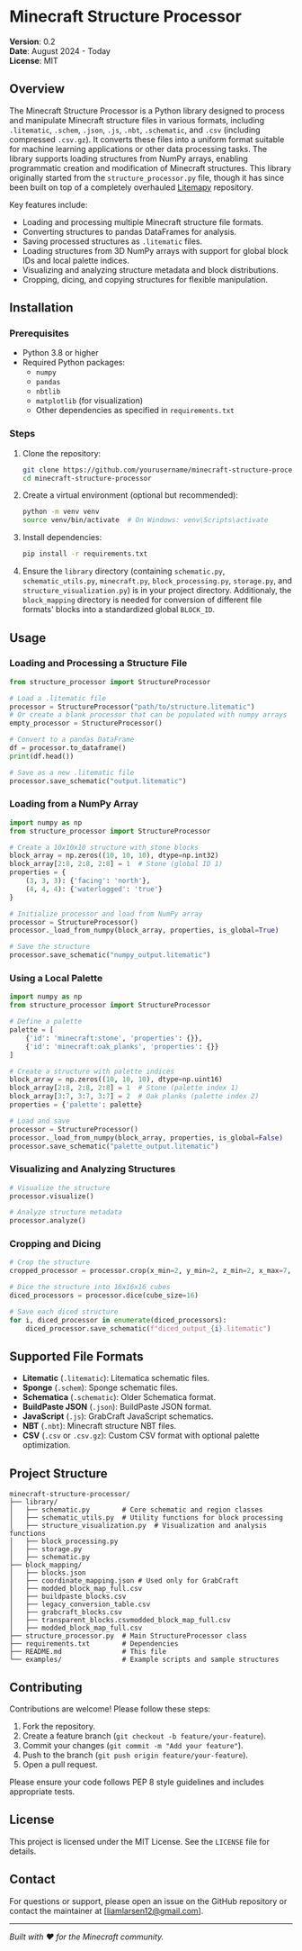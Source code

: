 # Minecraft Structure Processor

**Version**: 0.2  
**Date**: August 2024 - Today  
**License**: MIT

## Overview

The Minecraft Structure Processor is a Python library designed to process and manipulate Minecraft structure files in various formats, including `.litematic`, `.schem`, `.json`, `.js`, `.nbt`, `.schematic`, and `.csv` (including compressed `.csv.gz`). It converts these files into a uniform format suitable for machine learning applications or other data processing tasks. The library supports loading structures from NumPy arrays, enabling programmatic creation and modification of Minecraft structures.
This library originally started from the `structure_processor.py` file, though it has since been built on top of a completely overhauled [Litemapy](https://github.com/SmylerMC/litemapy) repository.

Key features include:
- Loading and processing multiple Minecraft structure file formats.
- Converting structures to pandas DataFrames for analysis.
- Saving processed structures as `.litematic` files.
- Loading structures from 3D NumPy arrays with support for global block IDs and local palette indices.
- Visualizing and analyzing structure metadata and block distributions.
- Cropping, dicing, and copying structures for flexible manipulation.

## Installation

### Prerequisites
- Python 3.8 or higher
- Required Python packages:
  - `numpy`
  - `pandas`
  - `nbtlib`
  - `matplotlib` (for visualization)
  - Other dependencies as specified in `requirements.txt`

### Steps
1. Clone the repository:
   ```bash
   git clone https://github.com/yourusername/minecraft-structure-processor.git
   cd minecraft-structure-processor
   ```

2. Create a virtual environment (optional but recommended):
   ```bash
   python -m venv venv
   source venv/bin/activate  # On Windows: venv\Scripts\activate
   ```

3. Install dependencies:
   ```bash
   pip install -r requirements.txt
   ```

4. Ensure the `library` directory (containing `schematic.py`, `schematic_utils.py`, `minecraft.py`, `block_processing.py`, `storage.py`, and `structure_visualization.py`) is in your project directory. Additionaly, the `block_mapping` directory is needed for conversion of different file formats' blocks into a standardized global `BLOCK_ID`.

## Usage

### Loading and Processing a Structure File
```python
from structure_processor import StructureProcessor

# Load a .litematic file
processor = StructureProcessor("path/to/structure.litematic")
# Or create a blank processor that can be populated with numpy arrays
empty_processor = StructureProcessor()

# Convert to a pandas DataFrame
df = processor.to_dataframe()
print(df.head())

# Save as a new .litematic file
processor.save_schematic("output.litematic")
```

### Loading from a NumPy Array
```python
import numpy as np
from structure_processor import StructureProcessor

# Create a 10x10x10 structure with stone blocks
block_array = np.zeros((10, 10, 10), dtype=np.int32)
block_array[2:8, 2:8, 2:8] = 1  # Stone (global ID 1)
properties = {
    (3, 3, 3): {'facing': 'north'},
    (4, 4, 4): {'waterlogged': 'true'}
}

# Initialize processor and load from NumPy array
processor = StructureProcessor()
processor._load_from_numpy(block_array, properties, is_global=True)

# Save the structure
processor.save_schematic("numpy_output.litematic")
```

### Using a Local Palette
```python
import numpy as np
from structure_processor import StructureProcessor

# Define a palette
palette = [
    {'id': 'minecraft:stone', 'properties': {}},
    {'id': 'minecraft:oak_planks', 'properties': {}}
]

# Create a structure with palette indices
block_array = np.zeros((10, 10, 10), dtype=np.uint16)
block_array[2:8, 2:8, 2:8] = 1  # Stone (palette index 1)
block_array[3:7, 3:7, 3:7] = 2  # Oak planks (palette index 2)
properties = {'palette': palette}

# Load and save
processor = StructureProcessor()
processor._load_from_numpy(block_array, properties, is_global=False)
processor.save_schematic("palette_output.litematic")
```

### Visualizing and Analyzing Structures
```python
# Visualize the structure
processor.visualize()

# Analyze structure metadata
processor.analyze()
```

### Cropping and Dicing
```python
# Crop the structure
cropped_processor = processor.crop(x_min=2, y_min=2, z_min=2, x_max=7, y_max=7, z_max=7)

# Dice the structure into 16x16x16 cubes
diced_processors = processor.dice(cube_size=16)

# Save each diced structure
for i, diced_processor in enumerate(diced_processors):
    diced_processor.save_schematic(f"diced_output_{i}.litematic")
```

## Supported File Formats
- **Litematic** (`.litematic`): Litematica schematic files.
- **Sponge** (`.schem`): Sponge schematic files.
- **Schematica** (`.schematic`): Older Schematica format.
- **BuildPaste JSON** (`.json`): BuildPaste JSON format.
- **JavaScript** (`.js`): GrabCraft JavaScript schematics.
- **NBT** (`.nbt`): Minecraft structure NBT files.
- **CSV** (`.csv` or `.csv.gz`): Custom CSV format with optional palette optimization.

## Project Structure
```
minecraft-structure-processor/
├── library/
│   ├── schematic.py        # Core schematic and region classes
│   ├── schematic_utils.py  # Utility functions for block processing
│   ├── structure_visualization.py  # Visualization and analysis functions
│   ├── block_processing.py
│   ├── storage.py
│   ├── schematic.py
├── block_mapping/
│   ├── blocks.json
│   ├── coordinate_mapping.json # Used only for GrabCraft
│   ├── modded_block_map_full.csv
│   ├── buildpaste_blocks.csv
│   ├── legacy_conversion_table.csv
│   ├── grabcraft_blocks.csv
│   ├── transparent_blocks.csvmodded_block_map_full.csv
│   ├── modded_block_map_full.csv
├── structure_processor.py  # Main StructureProcessor class
├── requirements.txt        # Dependencies
├── README.md               # This file
└── examples/               # Example scripts and sample structures

```

## Contributing
Contributions are welcome! Please follow these steps:
1. Fork the repository.
2. Create a feature branch (`git checkout -b feature/your-feature`).
3. Commit your changes (`git commit -m "Add your feature"`).
4. Push to the branch (`git push origin feature/your-feature`).
5. Open a pull request.

Please ensure your code follows PEP 8 style guidelines and includes appropriate tests.

## License
This project is licensed under the MIT License. See the `LICENSE` file for details.

## Contact
For questions or support, please open an issue on the GitHub repository or contact the maintainer at [liamlarsen12@gmail.com].

---

*Built with ❤️ for the Minecraft community.*
